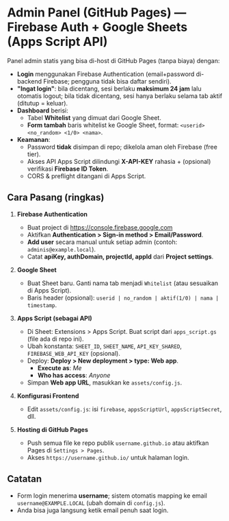 # Admin Panel (GitHub Pages) — Firebase Auth + Google Sheets (Apps Script API)

Panel admin statis yang bisa di-host di GitHub Pages (tanpa biaya) dengan:
- **Login** menggunakan Firebase Authentication (email+password di-backend Firebase; pengguna tidak bisa daftar sendiri).
- **"Ingat login"**: bila dicentang, sesi berlaku **maksimum 24 jam** lalu otomatis logout; bila tidak dicentang, sesi hanya berlaku selama tab aktif (ditutup = keluar).
- **Dashboard** berisi:
  - Tabel **Whitelist** yang dimuat dari Google Sheet.
  - **Form tambah** baris whitelist ke Google Sheet, format: `<userid> <no_random> <1/0> <nama>`.
- **Keamanan**:
  - Password **tidak** disimpan di repo; dikelola aman oleh Firebase (free tier).
  - Akses API Apps Script dilindungi **X-API-KEY** rahasia + (opsional) verifikasi **Firebase ID Token**.
  - CORS & preflight ditangani di Apps Script.

## Cara Pasang (ringkas)
1) **Firebase Authentication**
   - Buat project di https://console.firebase.google.com
   - Aktifkan **Authentication > Sign-in method > Email/Password**.
   - **Add user** secara manual untuk setiap admin (contoh: `adminis@example.local`).
   - Catat **apiKey, authDomain, projectId, appId** dari **Project settings**.

2) **Google Sheet**
   - Buat Sheet baru. Ganti nama tab menjadi `Whitelist` (atau sesuaikan di Apps Script).
   - Baris header (opsional): `userid | no_random | aktif(1/0) | nama | timestamp`.

3) **Apps Script (sebagai API)**
   - Di Sheet: Extensions > Apps Script. Buat script dari `apps_script.gs` (file ada di repo ini).
   - Ubah konstanta: `SHEET_ID`, `SHEET_NAME`, `API_KEY_SHARED`, `FIREBASE_WEB_API_KEY` (opsional).
   - Deploy: **Deploy > New deployment > type: Web app**.
     - **Execute as**: *Me*
     - **Who has access**: *Anyone*
   - Simpan **Web app URL**, masukkan ke `assets/config.js`.

4) **Konfigurasi Frontend**
   - Edit `assets/config.js`: isi `firebase`, `appsScriptUrl`, `appsScriptSecret`, dll.

5) **Hosting di GitHub Pages**
   - Push semua file ke repo publik `username.github.io` atau aktifkan Pages di `Settings > Pages`.
   - Akses `https://username.github.io/` untuk halaman login.

## Catatan
- Form login menerima **username**; sistem otomatis mapping ke email `username@EXAMPLE.LOCAL` (ubah domain di `config.js`).
- Anda bisa juga langsung ketik email penuh saat login.

